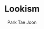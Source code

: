 --- 
slug: "lookism"
title: "Lookism"
publishdate: "2018-12-17"
src: "https://365manga.net/manga/lookism"
author: "Park Tae Joon"
image: "https://data.365manga.net/images/thumbnails/32747-lookism.jpg"
tags: ["Comedy","Drama","Romance","School life","Slice of life"]
chapters: ["Chapter 206: God Dog (08) ","Chapter 204: Ep.204: God Dog (06) ","Chapter 203: Ep.203: God Dog (05) ","Chapter 202: Ep.202: God Dog (4) ","Chapter 201: Ep.201: God Dog (3) ","Chapter 200: Ep.200: God Dog (2) ","Chapter 199 ","Chapter 198 ","Chapter 197: Ep.197: Daniel Park Vs Logan Lee [3/3] ","Chapter 196 ","Chapter 195: Ep.195: Daniel Park Vs Logan Lee [1/3] ","Chapter 194: Ep.194: Homeless [conclusion] ","Chapter 193: Ep.193: Homeless [03] ","Chapter 192: Ep.192: Homeless [02] ","Chapter 191 ","Chapter 190: Ep.190: Daniel Park [3/3] ","Chapter 189 ","Chapter 188 ","Chapter 187: Ep.187: Zack's Babysit Diary (2) ","Chapter 186: Ep.186: Zack's Babysit Diary (1) ","Chapter 185 ","Chapter 184 ","Chapter 183: Ep.183: Juvenile Prison (4) ","Chapter 182: Ep.182: Juvenile Prison (3) ","Chapter 181: Ep.181: Juvenile Prison (2) ","Chapter 180: Ep.180: Juvenile Prison (01) ","Chapter 179: Ep.179: Vasco's Blind Date (2) ","Chapter 178: Ep.178: Vasco's Blend Date (1) ","Chapter 177 ","Chapter 176 ","Chapter 175 ","Chapter 174 ","Chapter 173 ","Chapter 172 ","Chapter 171 ","Chapter 170 ","Chapter 169 ","Chapter 168 ","Chapter 167 ","Chapter 166 ","Chapter 165 ","Chapter 164 ","Chapter 163 ","Chapter 162 ","Chapter 161 ","Chapter 160 ","Chapter 159 ","Chapter 158 ","Chapter 157 ","Chapter 156 ","Chapter 155 ","Chapter 154 ","Chapter 153 ","Chapter 152 ","Chapter 151 ","Chapter 150 ","Chapter 149 ","Chapter 148 ","Chapter 147 ","Chapter 146 ","Chapter 145 ","Chapter 144 ","Chapter 143 ","Chapter 142 ","Chapter 141 ","Chapter 140 ","Chapter 139 ","Chapter 138 ","Chapter 137 ","Chapter 136 ","Chapter 135 ","Chapter 134 ","Chapter 133 ","Chapter 132 ","Chapter 131 ","Chapter 130 ","Chapter 129 ","Chapter 128 ","Chapter 127 ","Chapter 126 ","Chapter 125 ","Chapter 124 ","Chapter 123 ","Chapter 122 ","Chapter 121 ","Chapter 120 ","Chapter 119 ","Chapter 118 ","Chapter 117 ","Chapter 116 ","Chapter 115 ","Chapter 114 ","Chapter 113 ","Chapter 112 ","Chapter 111 ","Chapter 110 ","Chapter 109 ","Chapter 108 ","Chapter 107 ","Chapter 106 ","Chapter 105 ","Chapter 104 ","Chapter 103 ","Chapter 102 ","Chapter 101 ","Chapter 100 ","Chapter 99 ","Chapter 98 ","Chapter 97 ","Chapter 96 ","Chapter 95 ","Chapter 94 ","Chapter 93 ","Chapter 92 ","Chapter 91 ","Chapter 90: Illegal Toto [ Final] ","Chapter 89: Illegal Toto [7] ","Chapter 88: Illegal Toto [6] ","Chapter 87: Illegal Toto [04] ","Chapter 86: Illegal Toto [04] ","Chapter 85: Illegal Toto [03] ","Chapter 84: Illegal Toto [02] ","Chapter 83: Illegal Toto [01] ","Chapter 82: Vasco's Birthday Party [2/2] ","Chapter 81: Vasco's Birthday Party [1/2] ","Chapter 80: Dangerous Part Time Job [end] ","Chapter 79: Dangerous Part Time Job [05] ","Chapter 78: Dangerous Part Time Job [04] ","Chapter 77: Dangerous Part Time Job [03] ","Chapter 76 ","Chapter 75 ","Chapter 74 ","Chapter 73 ","Chapter 72: Fitting Model [2/2] ","Chapter 71: Fitting Model [1/2] ","Chapter 70: [spin-off] Jae Yeol And Inu's Pups [2/2] ","Chapter 69: [spin-off] Jae Yeol And Inu's Pups [1/2] ","Chapter 68: Attention Whore [end] ","Chapter 67 ","Chapter 66: Attention Whore [04] ","Chapter 65 ","Chapter 64 ","Chapter 63: Attention Whore [01] ","Chapter 62: Abandoned Dog Inu [end] ","Chapter 61: Abandoned Dog Inu [04] ","Chapter 60 ","Chapter 59 ","Chapter 58 ","Chapter 57: V2 : Lee Eun Tae [end] ","Chapter 57 ","Chapter 56 ","Chapter 55 ","Chapter 54 ","Chapter 53 ","Chapter 52 ","Chapter 51 ","Chapter 50 ","Chapter 49 ","Chapter 48 ","Chapter 47: Pavlov's Dog [02] ","Chapter 46 ","Chapter 45 ","Chapter 44 ","Chapter 43 ","Chapter 42 ","Chapter 41 ","Chapter 40 ","Chapter 39 ","Chapter 38 ","Chapter 37 ","Chapter 36 ","Chapter 35 ","Chapter 34 ","Chapter 33 ","Chapter 32 ","Chapter 31 ","Chapter 30 ","Chapter 29 ","Chapter 28 ","Chapter 27 ","Chapter 26 ","Chapter 25 ","Chapter 24 ","Chapter 23 ","Chapter 22 ","Chapter 21 ","Chapter 20 ","Chapter 19 ","Chapter 18 ","Chapter 17 "," Chapter 16 ","Chapter 15 ","Chapter 14 ","Chapter 13 ","Chapter 12 ","Chapter 11 ","Chapter 10 ","Chapter 9 ","Chapter 8 ","Chapter 7 ","Chapter 6 ","Chapter 5 ","Chapter 4 ","Chapter 3 ","Chapter 2 ","Chapter 1"]
chapterlinks: ["https://365manga.net/lookism/chapter-206.html","https://365manga.net/lookism/chapter-204.html","https://365manga.net/lookism/chapter-203.html","https://365manga.net/lookism/chapter-202.html","https://365manga.net/lookism/chapter-201.html","https://365manga.net/lookism/chapter-200.html","https://365manga.net/lookism/chapter-199.html","https://365manga.net/lookism/chapter-198.html","https://365manga.net/lookism/chapter-197.html","https://365manga.net/lookism/chapter-196.html","https://365manga.net/lookism/chapter-195.html","https://365manga.net/lookism/chapter-194.html","https://365manga.net/lookism/chapter-193.html","https://365manga.net/lookism/chapter-192.html","https://365manga.net/lookism/chapter-191.html","https://365manga.net/lookism/chapter-190.html","https://365manga.net/lookism/chapter-189.html","https://365manga.net/lookism/chapter-188.html","https://365manga.net/lookism/chapter-187.html","https://365manga.net/lookism/chapter-186.html","https://365manga.net/lookism/chapter-185.html","https://365manga.net/lookism/chapter-184.html","https://365manga.net/lookism/chapter-183.html","https://365manga.net/lookism/chapter-182.html","https://365manga.net/lookism/chapter-181.html","https://365manga.net/lookism/chapter-180.html","https://365manga.net/lookism/chapter-179.html","https://365manga.net/lookism/chapter-178.html","https://365manga.net/lookism/chapter-177.html","https://365manga.net/lookism/chapter-176.html","https://365manga.net/lookism/chapter-175.html","https://365manga.net/lookism/chapter-174.html","https://365manga.net/lookism/chapter-173.html","https://365manga.net/lookism/chapter-172.html","https://365manga.net/lookism/chapter-171.html","https://365manga.net/lookism/chapter-170.html","https://365manga.net/lookism/chapter-169.html","https://365manga.net/lookism/chapter-168.html","https://365manga.net/lookism/chapter-167.html","https://365manga.net/lookism/chapter-166.html","https://365manga.net/lookism/chapter-165.html","https://365manga.net/lookism/chapter-164.html","https://365manga.net/lookism/chapter-163.html","https://365manga.net/lookism/chapter-162.html","https://365manga.net/lookism/chapter-161.html","https://365manga.net/lookism/chapter-160.html","https://365manga.net/lookism/chapter-159.html","https://365manga.net/lookism/chapter-158.html","https://365manga.net/lookism/chapter-157.html","https://365manga.net/lookism/chapter-156.html","https://365manga.net/lookism/chapter-155.html","https://365manga.net/lookism/chapter-154.html","https://365manga.net/lookism/chapter-153.html","https://365manga.net/lookism/chapter-152.html","https://365manga.net/lookism/chapter-151.html","https://365manga.net/lookism/chapter-150.html","https://365manga.net/lookism/chapter-149.html","https://365manga.net/lookism/chapter-148.html","https://365manga.net/lookism/chapter-147.html","https://365manga.net/lookism/chapter-146.html","https://365manga.net/lookism/chapter-145.html","https://365manga.net/lookism/chapter-144.html","https://365manga.net/lookism/chapter-143.html","https://365manga.net/lookism/chapter-142.html","https://365manga.net/lookism/chapter-141.html","https://365manga.net/lookism/chapter-140.html","https://365manga.net/lookism/chapter-139.html","https://365manga.net/lookism/chapter-138.html","https://365manga.net/lookism/chapter-137.html","https://365manga.net/lookism/chapter-136.html","https://365manga.net/lookism/chapter-135.html","https://365manga.net/lookism/chapter-134.html","https://365manga.net/lookism/chapter-133.html","https://365manga.net/lookism/chapter-132.html","https://365manga.net/lookism/chapter-131.html","https://365manga.net/lookism/chapter-130.html","https://365manga.net/lookism/chapter-129.html","https://365manga.net/lookism/chapter-128.html","https://365manga.net/lookism/chapter-127.html","https://365manga.net/lookism/chapter-126.html","https://365manga.net/lookism/chapter-125.html","https://365manga.net/lookism/chapter-124.html","https://365manga.net/lookism/chapter-123.html","https://365manga.net/lookism/chapter-122.html","https://365manga.net/lookism/chapter-121.html","https://365manga.net/lookism/chapter-120.html","https://365manga.net/lookism/chapter-119.html","https://365manga.net/lookism/chapter-118.html","https://365manga.net/lookism/chapter-117.html","https://365manga.net/lookism/chapter-116.html","https://365manga.net/lookism/chapter-115.html","https://365manga.net/lookism/chapter-114.html","https://365manga.net/lookism/chapter-113.html","https://365manga.net/lookism/chapter-112.html","https://365manga.net/lookism/chapter-111.html","https://365manga.net/lookism/chapter-110.html","https://365manga.net/lookism/chapter-109.html","https://365manga.net/lookism/chapter-108.html","https://365manga.net/lookism/chapter-107.html","https://365manga.net/lookism/chapter-106.html","https://365manga.net/lookism/chapter-105.html","https://365manga.net/lookism/chapter-104.html","https://365manga.net/lookism/chapter-103.html","https://365manga.net/lookism/chapter-102.html","https://365manga.net/lookism/chapter-101.html","https://365manga.net/lookism/chapter-100.html","https://365manga.net/lookism/chapter-99.html","https://365manga.net/lookism/chapter-98.html","https://365manga.net/lookism/chapter-97.html","https://365manga.net/lookism/chapter-96.html","https://365manga.net/lookism/chapter-95.html","https://365manga.net/lookism/chapter-94.html","https://365manga.net/lookism/chapter-93.html","https://365manga.net/lookism/chapter-92.html","https://365manga.net/lookism/chapter-91.html","https://365manga.net/lookism/chapter-90.html","https://365manga.net/lookism/chapter-89.html","https://365manga.net/lookism/chapter-88.html","https://365manga.net/lookism/chapter-87.html","https://365manga.net/lookism/chapter-86.html","https://365manga.net/lookism/chapter-85.html","https://365manga.net/lookism/chapter-84.html","https://365manga.net/lookism/chapter-83.html","https://365manga.net/lookism/chapter-82.html","https://365manga.net/lookism/chapter-81.html","https://365manga.net/lookism/chapter-80.html","https://365manga.net/lookism/chapter-79.html","https://365manga.net/lookism/chapter-78.html","https://365manga.net/lookism/chapter-77.html","https://365manga.net/lookism/chapter-76.html","https://365manga.net/lookism/chapter-75.html","https://365manga.net/lookism/chapter-74.html","https://365manga.net/lookism/chapter-73.html","https://365manga.net/lookism/chapter-72.html","https://365manga.net/lookism/chapter-71.html","https://365manga.net/lookism/chapter-70.html","https://365manga.net/lookism/chapter-69.html","https://365manga.net/lookism/chapter-68.html","https://365manga.net/lookism/chapter-67.html","https://365manga.net/lookism/chapter-66.html","https://365manga.net/lookism/chapter-65.html","https://365manga.net/lookism/chapter-64.html","https://365manga.net/lookism/chapter-63.html","https://365manga.net/lookism/chapter-62.html","https://365manga.net/lookism/chapter-61.html","https://365manga.net/lookism/chapter-60.html","https://365manga.net/lookism/chapter-59.html","https://365manga.net/lookism/chapter-58.html","https://365manga.net/lookism/chapter-57.html","https://365manga.net/lookism/chapter-57.html","https://365manga.net/lookism/chapter-56.html","https://365manga.net/lookism/chapter-55.html","https://365manga.net/lookism/chapter-54.html","https://365manga.net/lookism/chapter-53.html","https://365manga.net/lookism/chapter-52.html","https://365manga.net/lookism/chapter-51.html","https://365manga.net/lookism/chapter-50.html","https://365manga.net/lookism/chapter-49.html","https://365manga.net/lookism/chapter-48.html","https://365manga.net/lookism/chapter-47.html","https://365manga.net/lookism/chapter-46.html","https://365manga.net/lookism/chapter-45.html","https://365manga.net/lookism/chapter-44.html","https://365manga.net/lookism/chapter-43.html","https://365manga.net/lookism/chapter-42.html","https://365manga.net/lookism/chapter-41.html","https://365manga.net/lookism/chapter-40.html","https://365manga.net/lookism/chapter-39.html","https://365manga.net/lookism/chapter-38.html","https://365manga.net/lookism/chapter-37.html","https://365manga.net/lookism/chapter-36.html","https://365manga.net/lookism/chapter-35.html","https://365manga.net/lookism/chapter-34.html","https://365manga.net/lookism/chapter-33.html","https://365manga.net/lookism/chapter-32.html","https://365manga.net/lookism/chapter-31.html","https://365manga.net/lookism/chapter-30.html","https://365manga.net/lookism/chapter-29.html","https://365manga.net/lookism/chapter-28.html","https://365manga.net/lookism/chapter-27.html","https://365manga.net/lookism/chapter-26.html","https://365manga.net/lookism/chapter-25.html","https://365manga.net/lookism/chapter-24.html","https://365manga.net/lookism/chapter-23.html","https://365manga.net/lookism/chapter-22.html","https://365manga.net/lookism/chapter-21.html","https://365manga.net/lookism/chapter-20.html","https://365manga.net/lookism/chapter-19.html","https://365manga.net/lookism/chapter-18.html","https://365manga.net/lookism/chapter-17.html","https://365manga.net/lookism/chapter-16.html","https://365manga.net/lookism/chapter-15.html","https://365manga.net/lookism/chapter-14.html","https://365manga.net/lookism/chapter-13.html","https://365manga.net/lookism/chapter-12.html","https://365manga.net/lookism/chapter-11.html","https://365manga.net/lookism/chapter-10.html","https://365manga.net/lookism/chapter-9.html","https://365manga.net/lookism/chapter-8.html","https://365manga.net/lookism/chapter-7.html","https://365manga.net/lookism/chapter-6.html","https://365manga.net/lookism/chapter-5.html","https://365manga.net/lookism/chapter-4.html","https://365manga.net/lookism/chapter-3.html","https://365manga.net/lookism/chapter-2.html","https://365manga.net/lookism/chapter-1.html"]
description: "Lookism manga summary: Park Hyung Suk, overweight and unattractive, is bullied and abused on a daily basis. But a miracle is about to happen... Hihi
You may also like:
+ My ID is Gangnam Beauty"
---